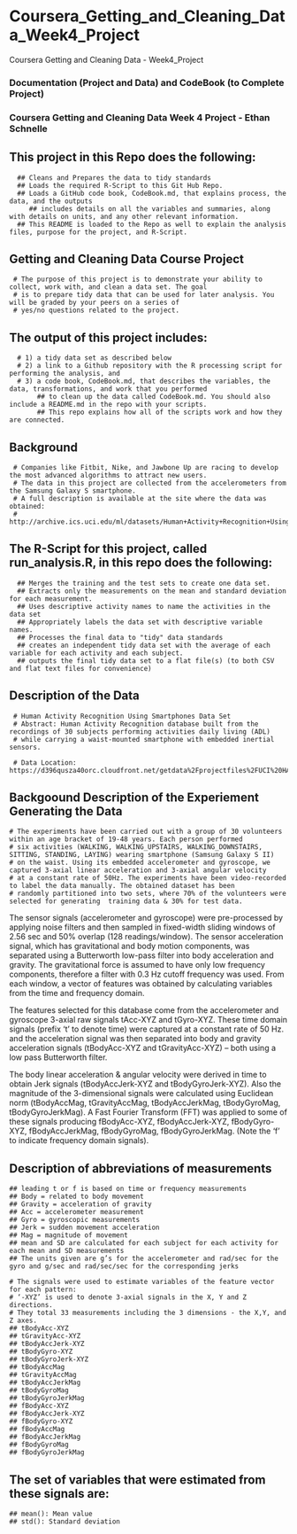 # Coursera_Getting_and_Cleaning_Data_Week4_Project
Coursera Getting and Cleaning Data - Week4_Project

### Documentation (Project and Data) and CodeBook (to Complete Project) 
### Coursera Getting and Cleaning Data Week 4 Project - Ethan Schnelle

   ## This project in this Repo does the following:
      ## Cleans and Prepares the data to tidy standards
      ## Loads the required R-Script to this Git Hub Repo.
      ## Loads a GitHub code book, CodeBook.md, that explains process, the data, and the outputs 
         ## includes details on all the variables and summaries, along with details on units, and any other relevant information.
      ## This README is loaded to the Repo as well to explain the analysis files, purpose for the project, and R-Script.
      
   ## Getting and Cleaning Data Course Project
     # The purpose of this project is to demonstrate your ability to collect, work with, and clean a data set. The goal 
     # is to prepare tidy data that can be used for later analysis. You will be graded by your peers on a series of 
     # yes/no questions related to the project. 

  ## The output of this project includes: 
      # 1) a tidy data set as described below
      # 2) a link to a Github repository with the R processing script for performing the analysis, and 
      # 3) a code book, CodeBook.md, that describes the variables, the data, transformations, and work that you performed 
           ## to clean up the data called CodeBook.md. You should also include a README.md in the repo with your scripts. 
           ## This repo explains how all of the scripts work and how they are connected.
           
   ## Background 
     # Companies like Fitbit, Nike, and Jawbone Up are racing to develop the most advanced algorithms to attract new users. 
     # The data in this project are collected from the accelerometers from the Samsung Galaxy S smartphone. 
     # A full description is available at the site where the data was obtained:
     # http://archive.ics.uci.edu/ml/datasets/Human+Activity+Recognition+Using+Smartphones

   ## The R-Script for this project, called run_analysis.R, in this repo does the following:
      ## Merges the training and the test sets to create one data set.
      ## Extracts only the measurements on the mean and standard deviation for each measurement.
      ## Uses descriptive activity names to name the activities in the data set
      ## Appropriately labels the data set with descriptive variable names.
      ## Processes the final data to "tidy" data standards
      ## creates an independent tidy data set with the average of each variable for each activity and each subject.
      ## outputs the final tidy data set to a flat file(s) (to both CSV and flat text files for convenience)

   ## Description of the Data
     # Human Activity Recognition Using Smartphones Data Set 
     # Abstract: Human Activity Recognition database built from the recordings of 30 subjects performing activities daily living (ADL) 
     # while carrying a waist-mounted smartphone with embedded inertial sensors.

     # Data Location: https://d396qusza40orc.cloudfront.net/getdata%2Fprojectfiles%2FUCI%20HAR%20Dataset.zip
    
   ## Backgoound Description of the Experiement Generating the Data
    # The experiments have been carried out with a group of 30 volunteers within an age bracket of 19-48 years. Each person performed 
    # six activities (WALKING, WALKING_UPSTAIRS, WALKING_DOWNSTAIRS, SITTING, STANDING, LAYING) wearing smartphone (Samsung Galaxy S II) 
    # on the waist. Using its embedded accelerometer and gyroscope, we captured 3-axial linear acceleration and 3-axial angular velocity 
    # at a constant rate of 50Hz. The experiments have been video-recorded to label the data manually. The obtained dataset has been 
    # randomly partitioned into two sets, where 70% of the volunteers were selected for generating  training data & 30% for test data. 

   The sensor signals (accelerometer and gyroscope) were pre-processed by applying noise filters and then sampled in fixed-width sliding 
   windows of 2.56 sec and 50% overlap (128 readings/window). The sensor acceleration signal, which has gravitational and body motion 
   components, was separated using a Butterworth low-pass filter into body acceleration and gravity. The gravitational force is assumed 
   to have only low frequency components, therefore a filter with 0.3 Hz cutoff frequency was used. From each window, a vector of 
   features was obtained by calculating variables from the time and frequency domain.

   The features selected for this database come from the accelerometer and gyroscope 3-axial raw signals tAcc-XYZ and tGyro-XYZ. These 
   time domain signals (prefix ‘t’ to denote time) were captured at a constant rate of 50 Hz. and the acceleration signal was then 
   separated into body and gravity acceleration signals (tBodyAcc-XYZ and tGravityAcc-XYZ) – both using a low pass Butterworth filter.

   The body linear acceleration & angular velocity were derived in time to obtain Jerk signals (tBodyAccJerk-XYZ and tBodyGyroJerk-XYZ). 
   Also the magnitude of the 3-dimensional signals were calculated using Euclidean norm (tBodyAccMag, tGravityAccMag, tBodyAccJerkMag, 
   tBodyGyroMag, tBodyGyroJerkMag).  A Fast Fourier Transform (FFT) was applied to some of these signals producing fBodyAcc-XYZ, 
   fBodyAccJerk-XYZ, fBodyGyro-XYZ, fBodyAccJerkMag, fBodyGyroMag, fBodyGyroJerkMag. 
   (Note the ‘f’ to indicate frequency domain signals).

   ## Description of abbreviations of measurements
	## leading t or f is based on time or frequency measurements
	## Body = related to body movement
	## Gravity = acceleration of gravity
	## Acc = accelerometer measurement
	## Gyro = gyroscopic measurements
	## Jerk = sudden movement acceleration
	## Mag = magnitude of movement
	## mean and SD are calculated for each subject for each activity for each mean and SD measurements
	## The units given are g’s for the accelerometer and rad/sec for the gyro and g/sec and rad/sec/sec for the corresponding jerks

    # The signals were used to estimate variables of the feature vector for each pattern:
    # ‘-XYZ’ is used to denote 3-axial signals in the X, Y and Z directions. 
    # They total 33 measurements including the 3 dimensions - the X,Y, and Z axes.
	## tBodyAcc-XYZ
	## tGravityAcc-XYZ
	## tBodyAccJerk-XYZ
	## tBodyGyro-XYZ
	## tBodyGyroJerk-XYZ
	## tBodyAccMag
	## tGravityAccMag
	## tBodyAccJerkMag
	## tBodyGyroMag
	## tBodyGyroJerkMag
	## fBodyAcc-XYZ
	## fBodyAccJerk-XYZ
	## fBodyGyro-XYZ
	## fBodyAccMag
	## fBodyAccJerkMag
	## fBodyGyroMag
	## fBodyGyroJerkMag

   ## The set of variables that were estimated from these signals are:
	## mean(): Mean value
	## std(): Standard deviation
